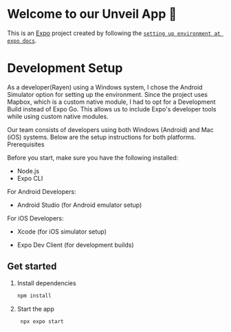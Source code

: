 # Welcome to our Unveil App 👋

This is an [Expo](https://expo.dev) project created by following the [`setting up environment at expo docs`](https://docs.expo.dev/get-started/set-up-your-environment/?platform=android&device=simulated&mode=development-build).

# Development Setup

As a developer(Rayen) using a Windows system, I chose the Android Simulator option for setting up the environment. Since the project uses Mapbox, which is a custom native module, I had to opt for a Development Build instead of Expo Go. This allows us to include Expo's developer tools while using custom native modules.

Our team consists of developers using both Windows (Android) and Mac (iOS) systems. Below are the setup instructions for both platforms.
Prerequisites

Before you start, make sure you have the following installed:

- Node.js
- Expo CLI

For Android Developers:
- Android Studio (for Android emulator setup)

For iOS Developers:
- Xcode (for iOS simulator setup)

- Expo Dev Client (for development builds)

## Get started

1. Install dependencies

   ```bash
   npm install
   ```

2. Start the app

   ```bash
    npx expo start
   ```
